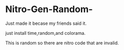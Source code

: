 # Nitro-Gen-Random-
Just made it becase my friends said it.

just install time,random,and colorama.

This is random so there are nitro code that are invalid.
